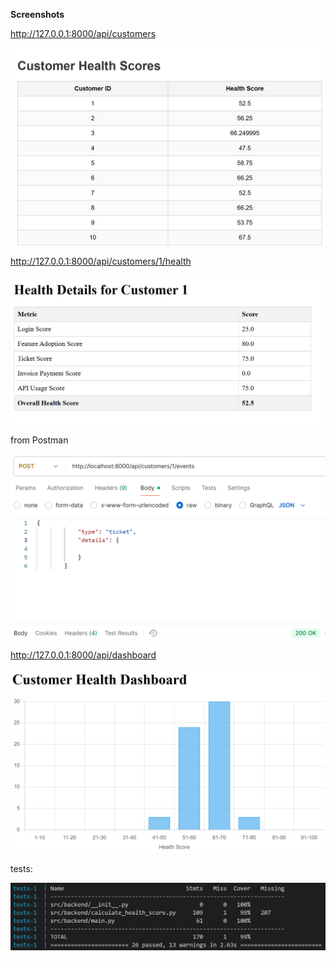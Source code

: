 **Screenshots**

http://127.0.0.1:8000/api/customers

![1757436406057](image/screenshots/1757436406057.png)

http://127.0.0.1:8000/api/customers/1/health

![1757436457478](image/screenshots/1757436457478.png)

from Postman

![1757436544092](image/screenshots/1757436544092.png)

http://127.0.0.1:8000/api/dashboard

![1757440268581](image/screenshots/1757440268581.png)

tests:

![1757440325079](image/screenshots/1757440325079.png)
